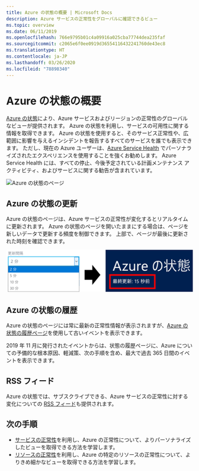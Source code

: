 ```yaml
---
title: Azure の状態の概要 | Microsoft Docs
description: Azure サービスの正常性をグローバルに確認できるビュー
ms.topic: overview
ms.date: 06/11/2019
ms.openlocfilehash: 766e9795b01c4a09916a025cba77744dea235faf
ms.sourcegitcommit: c2065e6f0ee0919d36554116432241760de43ec8
ms.translationtype: HT
ms.contentlocale: ja-JP
ms.lasthandoff: 03/26/2020
ms.locfileid: "78898340"
---
```

# <a name="azure-status-overview"></a>Azure の状態の概要

[Azure の状態](https://status.azure.com/status/)により、Azure サービスおよびリージョンの正常性のグローバルなビューが提供されます。 Azure の状態を利用し、サービスの可用性に関する情報を取得できます。 Azure の状態を使用すると、そのサービス正常性や、広範囲に影響を与えるインシデントを報告するすべてのサービスを誰でも表示できます。 ただし、現在の Azure ユーザーは、[Azure Service Health](https://aka.ms/azureservicehealth) でパーソナライズされたエクスペリエンスを使用することを強くお勧めします。 Azure Service Health には、すべての停止、今後予定されている計画メンテナンス アクティビティ、およびサービスに関する勧告が含まれています。

![Azure の状態のページ](./media/azure-status-overview/azure-status.PNG)

## <a name="azure-status-updates"></a>Azure の状態の更新

Azure の状態のページは、Azure サービスの正常性が変化するとリアルタイムに更新されます。 Azure の状態のページを開いたままにする場合は、ページを新しいデータで更新する頻度を制御できます。 上部で、ページが最後に更新された時刻を確認できます。

![Azure の状態の最新の情報への更新](./media/azure-status-overview/update.PNG)

## <a name="azure-status-history"></a>Azure の状態の履歴

Azure の状態のページには常に最新の正常性情報が表示されますが、[Azure の状態の履歴ページ](https://status.azure.com/status/history/)を使用して古いイベントを表示できます。

2019 年 11 月に発行されたイベントからは、状態の履歴ページに、Azure についての予備的な根本原因、軽減策、次の手順を含め、最大で過去 365 日間のイベントを表示できます。

## <a name="rss-feed"></a>RSS フィード

Azure の状態では、サブスクライブできる、Azure サービスの正常性に対する変化についての [RSS フィード](https://status.azure.com/status/feed/)も提供されます。

## <a name="next-steps"></a>次の手順

* [サービスの正常性](./service-health-overview.md)を利用し、Azure の正常性について、よりパーソナライズしたビューを取得できる方法を学習します。
* [リソースの正常性](./resource-health-overview.md)を利用し、Azure の特定のリソースの正常性について、よりきめ細かなビューを取得できる方法を学習します。
